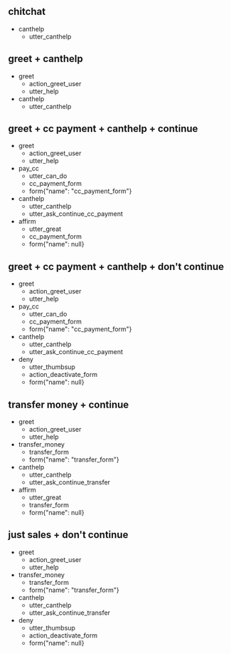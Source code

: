 ## chitchat
* canthelp
    - utter_canthelp

## greet + canthelp
* greet
    - action_greet_user
    - utter_help
* canthelp
    - utter_canthelp

## greet + cc payment + canthelp + continue
* greet
    - action_greet_user
    - utter_help
* pay_cc
    - utter_can_do
    - cc_payment_form
    - form{"name": "cc_payment_form"}
* canthelp
    - utter_canthelp
    - utter_ask_continue_cc_payment
* affirm
    - utter_great
    - cc_payment_form
    - form{"name": null}

## greet + cc payment + canthelp + don't continue
* greet
    - action_greet_user
    - utter_help
* pay_cc
    - utter_can_do
    - cc_payment_form
    - form{"name": "cc_payment_form"}
* canthelp
    - utter_canthelp
    - utter_ask_continue_cc_payment
* deny
    - utter_thumbsup
    - action_deactivate_form
    - form{"name": null}

## transfer money + continue
* greet
    - action_greet_user
    - utter_help
* transfer_money
    - transfer_form
    - form{"name": "transfer_form"}
* canthelp
    - utter_canthelp
    - utter_ask_continue_transfer
* affirm
    - utter_great
    - transfer_form
    - form{"name": null}

## just sales + don't continue
* greet
    - action_greet_user
    - utter_help
* transfer_money
    - transfer_form
    - form{"name": "transfer_form"}
* canthelp
    - utter_canthelp
    - utter_ask_continue_transfer
* deny
    - utter_thumbsup
    - action_deactivate_form
    - form{"name": null}
